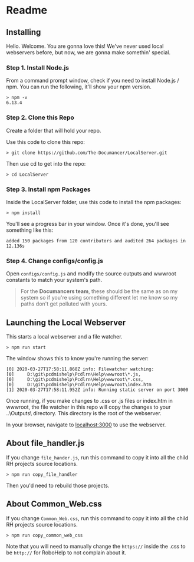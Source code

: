 # Readme
## Installing
Hello. Welcome. You are gonna love this! We've never used local webservers before, but now, we are gonna make somethin' special. 
### Step 1. Install Node.js
From a command prompt window, check if you need to install Node.js / npm. You can run the following, it'll show your npm version.
```
> npm -v
6.13.4
```
### Step 2. Clone this Repo
Create a folder that will hold your repo.

Use this code to clone this repo:
```
> git clone https://github.com/The-Documancer/LocalServer.git
```
Then use cd to get into the repo:

```
> cd LocalServer
```

### Step 3. Install npm Packages
Inside the LocalServer folder, use this code to install the npm packages:
```
> npm install
```
You'll see a progress bar in your window. Once it's done, you'll see something like this:

```
added 150 packages from 120 contributors and audited 264 packages in 12.136s
```

### Step 4. Change configs/config.js
Open `configs/config.js` and modify the source outputs and wwwroot constants to match your system's path.

>For the **Documancers team**, these should be the same as on my system so if you're using something different let me know so my paths don't get polluted with yours.


## Launching the Local Webserver
This starts a local webserver and a file watcher.
```
> npm run start
```
The window shows this to know you're running the server:
```
[0] 2020-03-27T17:58:11.868Z info: Filewatcher watching:
[0]     D:\git\pcdmishelp\Pcdlrn\Help\wwwroot\*.js,
[0]     D:\git\pcdmishelp\Pcdlrn\Help\wwwroot\*.css,
[0]     D:\git\pcdmishelp\Pcdlrn\Help\wwwroot\index.htm
[1] 2020-03-27T17:58:11.952Z info: Running static server on port 3000
```

Once running, if you make changes to .css or .js files or index.htm in wwwroot, the file watcher in this repo will copy the changes to your ..\Outputs\ directory. This directory is the root of the webserver.

In your browser, navigate to [localhost:3000](localhost:3000) to use the webserver.

## About file_handler.js
If you change `file_hander.js`, run this command to copy it into all the child RH projects source locations.

```
> npm run copy_file_handler
```

Then you'd need to rebuild those projects.

## About Common_Web.css
If you change `Common_Web.css`, run this command to copy it into all the child RH projects source locations.

```
> npm run copy_common_web_css
```
Note that you will need to manually change the `https://` inside the .css to be `http://` for RoboHelp to not complain about it.
